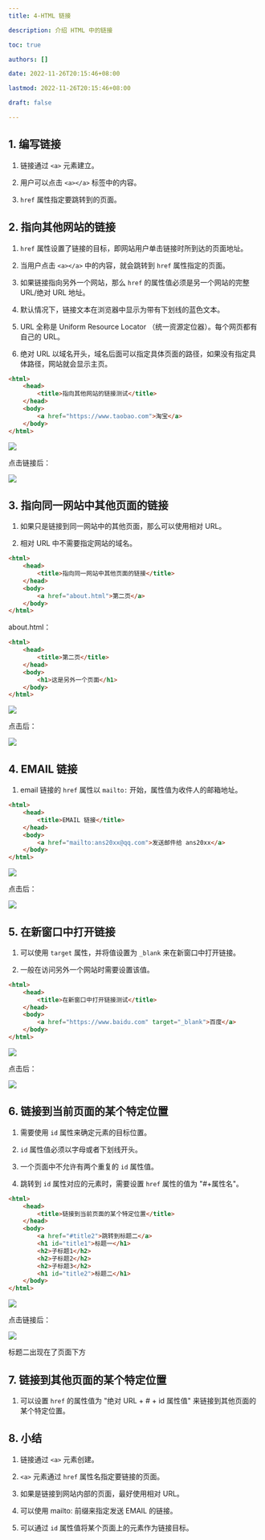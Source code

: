 ```yaml
---
title: 4-HTML 链接

description: 介绍 HTML 中的链接

toc: true

authors: []

date: 2022-11-26T20:15:46+08:00

lastmod: 2022-11-26T20:15:46+08:00

draft: false

---
```


## 1. 编写链接

1. 链接通过 `<a>` 元素建立。

2. 用户可以点击 `<a></a>`  标签中的内容。

3. `href` 属性指定要跳转到的页面。

## 2. 指向其他网站的链接

1. `href` 属性设置了链接的目标，即网站用户单击链接时所到达的页面地址。

2. 当用户点击 `<a></a>` 中的内容，就会跳转到 `href` 属性指定的页面。

3. 如果链接指向另外一个网站，那么 `href` 的属性值必须是另一个网站的完整 URL/绝对 URL 地址。

4. 默认情况下，链接文本在浏览器中显示为带有下划线的蓝色文本。

5. URL 全称是 Uniform Resource Locator （统一资源定位器）。每个网页都有自己的 URL。

6. 绝对 URL 以域名开头，域名后面可以指定具体页面的路径，如果没有指定具体路径，网站就会显示主页。

```html
<html>
    <head>
        <title>指向其他网站的链接测试</title>
    </head>
    <body>
        <a href="https://www.taobao.com">淘宝</a>
    </body>
</html>
```

![](https://animg.oss-cn-shanghai.aliyuncs.com/2022/11/26/20221126221333.png)

点击链接后：

![](https://animg.oss-cn-shanghai.aliyuncs.com/2022/11/26/20221126221439.png)

## 3. 指向同一网站中其他页面的链接

1. 如果只是链接到同一网站中的其他页面，那么可以使用相对 URL。

2. 相对 URL 中不需要指定网站的域名。

```html
<html>
    <head>
        <title>指向同一网站中其他页面的链接</title>
    </head>
    <body>
        <a href="about.html">第二页</a>
    </body>
</html>
```

about.html：

```html
<html>
    <head>
        <title>第二页</title>
    </head>
    <body>
        <h1>这是另外一个页面</h1>
    </body>
</html>
```

![](https://animg.oss-cn-shanghai.aliyuncs.com/2022/11/26/20221126221853.png)

点击后：

![](https://animg.oss-cn-shanghai.aliyuncs.com/2022/11/26/20221126221912.png)

## 4. EMAIL 链接

1. email 链接的 `href` 属性以 `mailto:` 开始，属性值为收件人的邮箱地址。

```html
<html>
    <head>
        <title>EMAIL 链接</title>
    </head>
    <body>
        <a href="mailto:ans20xx@qq.com">发送邮件给 ans20xx</a>
    </body>
</html>
```

![](https://animg.oss-cn-shanghai.aliyuncs.com/2022/11/26/20221126222159.png)

点击后：

![](https://animg.oss-cn-shanghai.aliyuncs.com/2022/11/26/20221126222226.png)


## 5. 在新窗口中打开链接

1. 可以使用 `target` 属性，并将值设置为 `_blank` 来在新窗口中打开链接。

2. 一般在访问另外一个网站时需要设置该值。

```html
<html>
    <head>
        <title>在新窗口中打开链接测试</title>
    </head>
    <body>
        <a href="https://www.baidu.com" target="_blank">百度</a>
    </body>
</html>
```

![](https://animg.oss-cn-shanghai.aliyuncs.com/2022/11/26/20221126222459.png)

点击后：

![](https://animg.oss-cn-shanghai.aliyuncs.com/2022/11/26/20221126222514.png)





## 6. 链接到当前页面的某个特定位置



1. 需要使用 `id` 属性来确定元素的目标位置。

2. `id` 属性值必须以字母或者下划线开头。

3. 一个页面中不允许有两个重复的 `id` 属性值。

4. 跳转到 `id` 属性对应的元素时，需要设置 `href` 属性的值为 "#+属性名"。



```html
<html>
    <head>
        <title>链接到当前页面的某个特定位置</title>
    </head>
    <body>
        <a href="#title2">跳转到标题二</a>
        <h1 id="title1">标题一</h1>
        <h2>子标题1</h2>
        <h2>子标题2</h2>
        <h2>子标题3</h2>
        <h1 id="title2">标题二</h1>
    </body>
</html>
```



![](https://animg.oss-cn-shanghai.aliyuncs.com/2022/11/26/20221126223906.png)



点击链接后：



![](https://animg.oss-cn-shanghai.aliyuncs.com/2022/11/26/20221126223925.png)



标题二出现在了页面下方


## 7. 链接到其他页面的某个特定位置

1. 可以设置 `href` 的属性值为 "绝对 URL + # + id 属性值" 来链接到其他页面的某个特定位置。


## 8. 小结

1. 链接通过 `<a>` 元素创建。

2. `<a>` 元素通过 `href` 属性名指定要链接的页面。

3. 如果是链接到网站内部的页面，最好使用相对 URL。

4. 可以使用 mailto: 前缀来指定发送 EMAIL 的链接。

5. 可以通过 `id` 属性值将某个页面上的元素作为链接目标。






